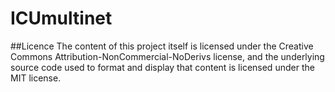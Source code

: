 # ICUmultinet


##Licence
The content of this project itself is licensed under the Creative Commons Attribution-NonCommercial-NoDerivs license, and the underlying source code used to format and display that content is licensed under the MIT license.
